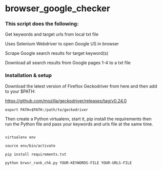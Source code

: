 # browser_google_checker

<h3>This script does the following:</h3>

Get keywords and target urls from local txt file 

Uses Selenium Webdriver to open Google US in browser

Scrape Google search results for target keyword(s)

Download all search results from Google pages 1-4 to a txt file

<h3>Installation & setup</h3>

Download the latest version of Fireflox Geckodriver from here and then add to your $PATH:

https://github.com/mozilla/geckodriver/releases/tag/v0.24.0

```
export PATH=$PATH:/path/to/geckodriver

```

Then create a Python virtualenv, start it, pip install the requirements then run the Python file and pass your keywords and urls file at the same time. 

```

virtualenv env

source env/bin/activate

pip install requirements.txt

python brwsr_rank_chk.py YOUR-KEYWORDS-FILE YOUR-URLS-FILE

```
